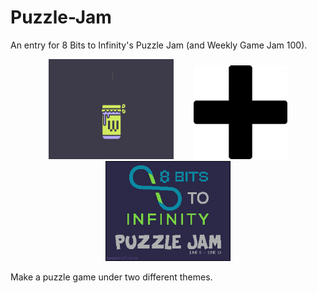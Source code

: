 # Puzzle-Jam
An entry for 8 Bits to Infinity's Puzzle Jam (and Weekly Game Jam 100).

<p align="center">
<img width="200" height="160" hspace="16" src="WeeklyGameJam.gif"><img width="150" height="150" hspace="16" src="plus-sign.jpeg"><img width="200" height="160" hspace="16" src="PuzzleJam.gif">
</p>

Make a puzzle game under two different themes.

